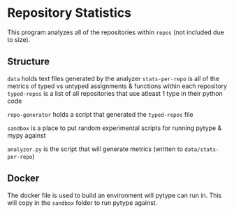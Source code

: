 # Repository Statistics
This program analyzes all of the repositories within `repos` (not included due to size). 

## Structure
`data` holds text files generated by the analyzer
	`stats-per-repo` is all of the metrics of typed vs untyped assignments & functions within each repository
	`typed-repos` is a list of all repositories that use atleast 1 type in their python code

`repo-generator` holds a script that generated the `typed-repos` file

`sandbox` is a place to put random experimental scripts for running pytype & mypy against

`analyzer.py` is the script that will generate metrics (written to `data/stats-per-repo`)


## Docker

The docker file is used to build an environment will pytype can run in. This will copy in the `sandbox` folder to run pytype against.
